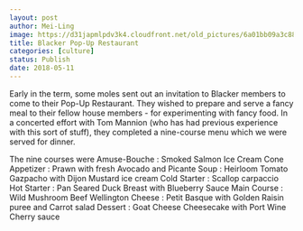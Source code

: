 ```yaml
---
layout: post
author: Mei-Ling
image: https://d31japmlpdv3k4.cloudfront.net/old_pictures/6a01bb09a3c88f970d0224df2e02d9200b-pi.jpg
title: Blacker Pop-Up Restaurant
categories: [culture]
status: Publish
date: 2018-05-11
---
```


Early in the term, some moles sent out an invitation to Blacker members to come to their Pop-Up Restaurant. They wished to prepare and serve a fancy meal to their fellow house members - for experimenting with fancy food. In a concerted effort with Tom Mannion (who has had previous experience with this sort of stuff), they completed a nine-course menu which we were served for dinner.

The nine courses were
Amuse-Bouche : Smoked Salmon Ice Cream Cone
Appetizer : Prawn with fresh Avocado and Picante
Soup : Heirloom Tomato Gazpacho with Dijon Mustard ice cream
Cold Starter : Scallop carpaccio
Hot Starter : Pan Seared Duck Breast with Blueberry Sauce
Main Course : Wild Mushroom Beef Wellington
Cheese : Petit Basque with Golden Raisin puree and Carrot salad
Dessert : Goat Cheese Cheesecake with Port Wine Cherry sauce
